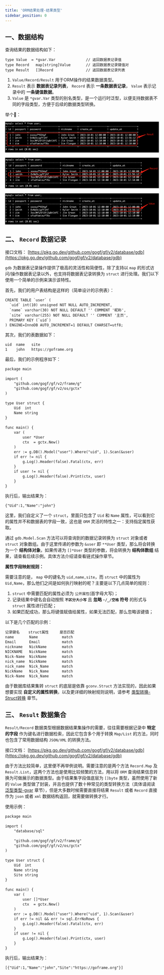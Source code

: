 ```yaml
---
title: 'ORM结果处理-结果类型'
sidebar_position: 0
---
```


## 一、数据结构

查询结果的数据结构如下：

```
type Value  = *gvar.Var              // 返回数据表记录值
type Record   map[string]Value       // 返回数据表记录键值对
type Result   []Record               // 返回数据表记录列表
```

1. `Value/Record/Result` 用于ORM操作的结果数据类型。
2. `Result` 表示 **数据表记录列表**， `Record` 表示 **一条数据表记录**， `Value` 表示记录中的 **一条键值数据**。
3. `Value` 是 `*gvar.Var` 类型的别名类型，是一个运行时泛型，以便支持数据表不同的字段类型，方便于后续的数据类型转换。

举个🌰：

![](/markdown/bf31ad65a69c1edb35019d75cbea8526.png)

![](/markdown/5977d92aa63c34c73d5e94a6712a6de5.png)

![](/markdown/c7f660e7fc51845beeae85a0ee50f672.png)

## 二、 `Record` 数据记录

接口文档： [https://pkg.go.dev/github.com/gogf/gf/v2/database/gdb](https://pkg.go.dev/github.com/gogf/gf/v2/database/gdb)

`gdb` 为数据表记录操作提供了极高的灵活性和简便性，除了支持以 `map` 的形式访问/操作数据表记录以外，也支持将数据表记录转换为 `struct` 进行处理。我们以下使用一个简单的示例来演示该特性。

首先，我们的用户表结构是这样的（简单设计的示例表）：

```
CREATE TABLE `user` (
  `uid` int(10) unsigned NOT NULL AUTO_INCREMENT,
  `name` varchar(30) NOT NULL DEFAULT '' COMMENT '昵称',
  `site` varchar(255) NOT NULL DEFAULT '' COMMENT '主页',
  PRIMARY KEY (`uid`)
) ENGINE=InnoDB AUTO_INCREMENT=1 DEFAULT CHARSET=utf8;
```

其次，我们的表数据如下：

```
uid  name   site
1    john   https://goframe.org
```

最后，我们的示例程序如下：

```
package main

import (
	"github.com/gogf/gf/v2/frame/g"
	"github.com/gogf/gf/v2/os/gctx"
)

type User struct {
	Uid  int
	Name string
}

func main() {
	var (
		user *User
		ctx  = gctx.New()
	)
	err := g.DB().Model("user").Where("uid", 1).Scan(&user)
	if err != nil {
		g.Log().Header(false).Fatal(ctx, err)
	}
	if user != nil {
		g.Log().Header(false).Print(ctx, user)
	}
}
```

执行后，输出结果为：

```
{"Uid":1,"Name":"john"}
```

这里，我们自定义了一个 `struct`，里面只包含了 `Uid` 和 `Name` 属性，可以看到它的属性并不和数据表的字段一致，这也是 `ORM` 灵活的特性之一：支持指定属性获取。

通过 `gdb.Model.Scan` 方法可以将查询到的数据记录转换为 `struct` 对象或者 `struct` 对象数组。由于这里传递的参数为 `&user` 即 `**User` 类型，那么将会转换为一个 **结构体对象**，如果传递为 `[]*User` 类型的参数，将会转换为 **结构体数组** 结果，请查看后续示例。具体方法介绍请查看链式操作章节。

**属性字段映射规则：**

需要注意的是， `map` 中的键名为 `uid,name,site`，而 `struct` 中的属性为 `Uid,Name`，那么他们之间是如何执行映射的呢？主要是以下几点简单的规则：

1. `struct` 中需要匹配的属性必须为 `公开属性`(首字母大写)；
2. 记录结果中键名会自动按照 **`不区分大小写`** 且 **忽略 `-/_/空格` 符号** 的形式与 `struct` 属性进行匹配；
3. 如果匹配成功，那么将键值赋值给属性，如果无法匹配，那么忽略该键值；

以下是几个匹配的示例：

```
记录键名    struct属性     是否匹配
name       Name           match
Email      Email          match
nickname   NickName       match
NICKNAME   NickName       match
Nick-Name  NickName       match
nick_name  NickName       match
nick_name  Nick_Name      match
NickName   Nick_Name      match
Nick-Name  Nick_Name      match
```

由于数据库结果集转 `struct` 的底层是依靠 `gconv.Struct` 方法实现的，因此如果想要实现 **自定义的属性转换**，以及更详细的映射规则说明，请参考 [类型转换-Struct转换](output/goframe-v2.5-md/核心组件/类型转换/类型转换-Struct转换) 章节。

## 三、 `Result` 数据集合

`Result/Record` 数据类型根据数据结果集操作的需要，往往需要根据记录中 **特定的字段** 作为键名进行数据检索，因此它包含多个用于转换 `Map/List` 的方法，同时也包含了常用数据结构 `JSON/XML` 的转换方法。

接口文档： [https://pkg.go.dev/github.com/gogf/gf/v2/database/gdb](https://pkg.go.dev/github.com/gogf/gf/v2/database/gdb)

由于方法比较简单，这里便不再举例说明。需要注意的是两个方法 `Record.Map` 及 `Result.List`，这两个方法也是使用比较频繁的方法，用以将 `ORM` 查询结果信息转换为可做展示的数据类型。由于结果集字段值底层为 `[]byte` 类型，虽然使用了新的 `Value` 类型做了封装，并且也提供了数十种常见的类型转换方法（具体请阅读 [泛型类型-gvar](output/goframe-v2.5-md/组件列表/数据结构/泛型类型-gvar) 章节），但是大多数时候需要直接将结果 `Result` 或者 `Record` 直接作为 `json` 或者 `xml` 数据结构返回，就需要做转换才行。

使用示例：

```
package main

import (
	"database/sql"

	"github.com/gogf/gf/v2/frame/g"
	"github.com/gogf/gf/v2/os/gctx"
)

type User struct {
	Uid  int
	Name string
	Site string
}

func main() {
	var (
		user []*User
		ctx  = gctx.New()
	)
	err := g.DB().Model("user").Where("uid", 1).Scan(&user)
	if err != nil && err != sql.ErrNoRows {
		g.Log().Header(false).Fatal(ctx, err)
	}
	if user != nil {
		g.Log().Header(false).Print(ctx, user)
	}
}
```

执行后，输出结果为：

```
[{"Uid":1,"Name":"john","Site":"https://goframe.org"}]
```